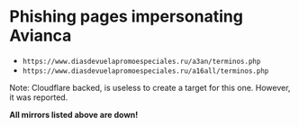 # Phishing pages impersonating Avianca

- `https://www.diasdevuelapromoespeciales.ru/a3an/terminos.php`
- `https://www.diasdevuelapromoespeciales.ru/a16all/terminos.php`

Note: Cloudflare backed, is useless to create a target for this one. However, it was reported.

**All mirrors listed above are down!**
